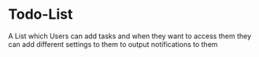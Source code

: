 # Todo-List
A List which Users can add tasks and when they want to access them they can add different settings to them to output notifications to them
